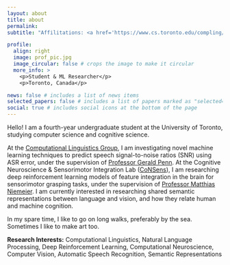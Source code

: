 ```yaml
---
layout: about
title: about
permalink: 
subtitle: "Affilitations: <a href='https://www.cs.toronto.edu/compling/'>CL Group</a> & <a href='https://www.utsc.utoronto.ca/people/niemeier/'>CoNSens Lab</a>"

profile:
  align: right
  image: prof_pic.jpg
  image_circular: false # crops the image to make it circular
  more_info: >
    <p>Student & ML Researcher</p>
    <p>Toronto, Canada</p>

news: false # includes a list of news items
selected_papers: false # includes a list of papers marked as "selected={true}"
social: true # includes social icons at the bottom of the page
---
```


Hello! I am a fourth-year undergraduate student at the University of Toronto, studying computer science and cognitive science.

At the <a href='https://www.cs.toronto.edu/compling/'>Computational Linguistics Group</a>, I am investigating novel machine learning techniques to predict speech signal-to-noise ratios (SNR) using ASR error, under the supervision of <a href='http://www.cs.toronto.edu/~gpenn/'>Professor Gerald Penn</a>. At the Cognitive Neuroscience & Sensorimotor Integration Lab (<a href='https://www.utsc.utoronto.ca/people/niemeier/'>CoNSens</a>), I am researching deep reinforcement learning models of feature integration in the brain for sensorimotor grasping tasks, under the supervision of <a href='https://www.psych.utoronto.ca/people/directories/all-faculty/matthias-niemeier'>Professor Matthias Niemeier</a>. I am currently interested in researching shared semantic representations between language and vision, and how they relate human and machine cognition.

In my spare time, I like to go on long walks, preferably by the sea. Sometimes I like to make art too.

<b>Research Interests:</b> Computational Linguistics, Natural Language Processing, Deep Reinforcement Learning, Computational Neuroscience, Computer Vision, Automatic Speech Recognition, Semantic Representations
